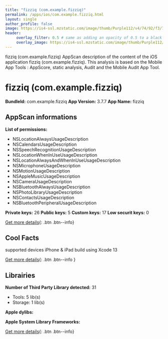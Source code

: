 ```yaml
---
title: "fizziq (com.example.fizziq)"
permalink: /apps/ios/com.example.fizziq.html
layout: single
author_profile: false
image: https://is4-ssl.mzstatic.com/image/thumb/Purple112/v4/74/92/f3/7492f3fd-a361-cc87-1f77-0112c91bd437/AppIcon-0-0-1x_U007emarketing-0-0-0-10-0-0-sRGB-0-0-0-GLES2_U002c0-512MB-85-220-0-0.png/512x512bb.jpg
header: 
     overlay_filter: 0.5 # same as adding an opacity of 0.5 to a black background
     overlay_image: https://is4-ssl.mzstatic.com/image/thumb/Purple112/v4/74/92/f3/7492f3fd-a361-cc87-1f77-0112c91bd437/AppIcon-0-0-1x_U007emarketing-0-0-0-10-0-0-sRGB-0-0-0-GLES2_U002c0-512MB-85-220-0-0.png/512x512bb.jpg
---
```

fizziq (com.example.fizziq) AppScan description of the content of the iOS application fizziq (com.example.fizziq). This analysis is based on the Mobile App Tools : AppScore, static analysis, Audit and the Mobile Audit App Tool.

# fizziq (com.example.fizziq)

**BundleId:** com.example.fizziq
**App Version:** 3.7.7
**App Name:** fizziq


## AppScan informations 

**List of permissions:** 
- NSLocationAlwaysUsageDescription
- NSCalendarsUsageDescription
- NSSpeechRecognitionUsageDescription
- NSLocationWhenInUseUsageDescription
- NSLocationAlwaysAndWhenInUseUsageDescription
- NSMicrophoneUsageDescription
- NSMotionUsageDescription
- NSAppleMusicUsageDescription
- NSCameraUsageDescription
- NSBluetoothAlwaysUsageDescription
- NSPhotoLibraryUsageDescription
- NSContactsUsageDescription
- NSBluetoothPeripheralUsageDescription
  
  
**Private keys:** 26
**Public keys:** 5
**Custom keys:** 17
**Low securit keys:** 0
  
[Get more details](/pricing.html){: .btn .btn--info}

## Cool Facts

supported devices iPhone & iPad
build using Xcode 13
  
[Get more details](/pricing.html){: .btn .btn--info }

## Librairies 
**Number of Third Party Library detected:** 31
- Tools: 5 lib(s)
- Storage: 1 lib(s)


**Apple dylibs:**


**Apple System Library Frameworks:**


  
[Get more details](/pricing.html){: .btn .btn--info}

